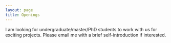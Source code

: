 ```yaml
---
layout: page
title: Openings
---
```

<!-- #### We are hiring a master-level biostatistician. To find out more details and apply: [Click Here](https://careers.insidehighered.com/apply/2078339) -->

I am looking for undergraduate/master/PhD students to work with us for exciting projects. Please email me with a brief self-introduction if interested. 

<!-- #### Description
One to two postdoctoral scholar position(s) in statistical bioinformatics are available immediately at [the Feng Lab](https://hfenglab.org/) at [Case Western Reserve University](https://case.edu/). The research goal of our lab is to utilize statistical approaches to understand high-throughput computational biology data. Using data-driven approach and statistical methods, we translate the -omics signal from benchwork to knowledge in precision medicine. We aim to combine cutting-edge biotechnologies with various types of data to make biomedical discoveries. The successful candidate will be actively engaged in statistical methodology development and/or applied collaboration research in bioinformatics. The specific research focus can be tailored to the applicant. 

The successful candidate will benefit particularly from our partnerships with Case Western Reserve University School of Medicine’s affiliated medical institutions, such as [Cleveland Clinic Foundation (CCF)](https://my.clevelandclinic.org/), the [University Hospitals Health System](https://www.uhhospitals.org/), the [UH Cleveland Medical Center (UHCMC)](https://www.uhhospitals.org/locations/uh-cleveland-medical-center), the [MetroHealth System](https://www.metrohealth.org/), and [Veterans Affairs Northeast Ohio Healthcare System](https://www.cleveland.va.gov/). Through these partnerships, cutting-edge technologies, research facilities and collaboration opportunities are available to postdoctoral scholar(s). 

The anticipated duration of the position is 2 years (extendable) with a negotiable start date. 

#### Qualifications:
1.	Candidates should have a recent doctoral degree in biostatistics, statistics, bioinformatics, biomedical informatics or related field. ABD doctoral students are encouraged to apply. 
2.	Proficiency in statistical computing in R.
3.	Experience in using High-Performance Computing. 
4.	Knowledge in genetics/genomics is preferred, but not required. 


#### Salary Range
Stipend commensurate with experience based on NIH standard guideline.  

#### Visa 
If needed, we will work with University’s Immigration Office to obtain the appropriate visa for employment. 

#### Application Information
Candidates should send CV, cover letter and contact information of three references to Dr. Hao Feng (hxf155@case.edu). -->